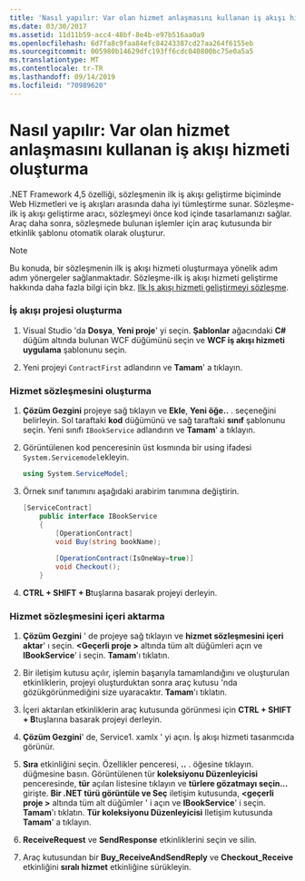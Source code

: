 ```yaml
---
title: 'Nasıl yapılır: Var olan hizmet anlaşmasını kullanan iş akışı hizmeti oluşturma'
ms.date: 03/30/2017
ms.assetid: 11d11b59-acc4-48bf-8e4b-e97b516aa0a9
ms.openlocfilehash: 6d7fa8c9faa84efc84243387cd27aa264f6155eb
ms.sourcegitcommit: 005980b14629dfc193ff6cdc040800bc75e0a5a5
ms.translationtype: MT
ms.contentlocale: tr-TR
ms.lasthandoff: 09/14/2019
ms.locfileid: "70989620"
---
```

# <a name="how-to-create-a-workflow-service-that-consumes-an-existing-service-contract"></a>Nasıl yapılır: Var olan hizmet anlaşmasını kullanan iş akışı hizmeti oluşturma
.NET Framework 4,5 özelliği, sözleşmenin ilk iş akışı geliştirme biçiminde Web Hizmetleri ve iş akışları arasında daha iyi tümleştirme sunar. Sözleşme-ilk iş akışı geliştirme aracı, sözleşmeyi önce kod içinde tasarlamanızı sağlar. Araç daha sonra, sözleşmede bulunan işlemler için araç kutusunda bir etkinlik şablonu otomatik olarak oluşturur.  
  
> [!NOTE]
> Bu konuda, bir sözleşmenin ilk iş akışı hizmeti oluşturmaya yönelik adım adım yönergeler sağlanmaktadır. Sözleşme-ilk iş akışı hizmeti geliştirme hakkında daha fazla bilgi için bkz. [Ilk Iş akışı hizmeti geliştirmeyi sözleşme](contract-first-workflow-service-development.md).  
  
### <a name="creating-the-workflow-project"></a>İş akışı projesi oluşturma  
  
1. Visual Studio 'da **Dosya**, **Yeni proje**' yi seçin. **Şablonlar** ağacındaki **C#** düğüm altında bulunan WCF düğümünü seçin ve **WCF iş akışı hizmeti uygulama** şablonunu seçin.  
  
2. Yeni projeyi `ContractFirst` adlandırın ve **Tamam**' a tıklayın.  
  
### <a name="creating-the-service-contract"></a>Hizmet sözleşmesini oluşturma  
  
1. **Çözüm Gezgini** projeye sağ tıklayın ve **Ekle**, **Yeni öğe..** . seçeneğini belirleyin. Sol taraftaki **kod** düğümünü ve sağ taraftaki **sınıf** şablonunu seçin. Yeni sınıfı `IBookService` adlandırın ve **Tamam**' a tıklayın.  
  
2. Görüntülenen kod penceresinin üst kısmında bir using ifadesi `System.Servicemodel`ekleyin.  
  
    ```csharp  
    using System.ServiceModel;  
    ```  
  
3. Örnek sınıf tanımını aşağıdaki arabirim tanımına değiştirin.  
  
    ```csharp  
    [ServiceContract]  
        public interface IBookService  
        {  
            [OperationContract]  
            void Buy(string bookName);  
  
            [OperationContract(IsOneWay=true)]  
            void Checkout();  
        }  
    ```  
  
4. **CTRL + SHIFT + B**tuşlarına basarak projeyi derleyin.  
  
### <a name="importing-the-service-contract"></a>Hizmet sözleşmesini içeri aktarma  
  
1. **Çözüm Gezgini** ' de projeye sağ tıklayın ve **hizmet sözleşmesini içeri aktar**' ı seçin. **\<Geçerli proje >** altında tüm alt düğümleri açın ve **IBookService**' i seçin. **Tamam**'ı tıklatın.  
  
2. Bir iletişim kutusu açılır, işlemin başarıyla tamamlandığını ve oluşturulan etkinliklerin, projeyi oluşturduktan sonra araç kutusu 'nda gözükgörünmediğini size uyaracaktır. **Tamam**'ı tıklatın.  
  
3. İçeri aktarılan etkinliklerin araç kutusunda görünmesi için **CTRL + SHIFT + B**tuşlarına basarak projeyi derleyin.  
  
4. **Çözüm Gezgini**' de, Service1. xamlx ' yi açın. İş akışı hizmeti tasarımcıda görünür.  
  
5. **Sıra** etkinliğini seçin. Özellikler penceresi, **..** . öğesine tıklayın. düğmesine basın. Görüntülenen tür **koleksiyonu Düzenleyicisi** penceresinde, **tür** açılan listesine tıklayın ve **türlere gözatmayı seçin...** girişte. **Bir .NET türü görüntüle ve Seç** iletişim kutusunda,  **\<geçerli proje >** altında tüm alt düğümler ' i açın ve **IBookService**' i seçin. **Tamam**'ı tıklatın. **Tür koleksiyonu Düzenleyicisi** Iletişim kutusunda **Tamam**' a tıklayın.  
  
6. **ReceiveRequest** ve **SendResponse** etkinliklerini seçin ve silin.  
  
7. Araç kutusundan bir **Buy_ReceiveAndSendReply** ve **Checkout_Receive** etkinliğini **sıralı hizmet** etkinliğine sürükleyin.
